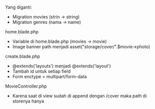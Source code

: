 Yang diganti: 
- Migration movies (strin -> string)
- Migration genres (nama -> name)

home.blade.php
- Variable di home.blade.php (movies -> movie)
- Image banner path menjadi asset("storage/cover/".$movie->photo)

create.blade.php
- @extends('layouts') menjadi @extends('layout')
- Tambah id untuk setiap field
- Form enctype = multipart/form-data

MovieController.php
- Karena saat di view sudah di append dengan /cover maka path di storenya hanya 